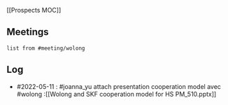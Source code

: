 [[Prospects MOC]]


## Meetings

```dataview
list from #meeting/wolong 
```

## Log

- #2022-05-11 : #joanna_yu attach presentation cooperation model avec #wolong :[[Wolong and SKF cooperation model for HS PM_510.pptx]]